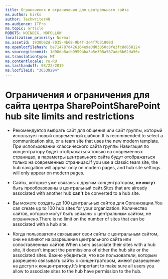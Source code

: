```yaml
---
title: Ограничения и ограничения для центрального сайта
ms.author: kirks
author: Techwriter40
ms.audience: ITPro
ms.topic: article
ROBOTS: NOINDEX, NOFOLLOW
localization_priority: Normal
ms.assetid: 1930b62d-7035-4b68-9b4f-3e4f7b31000d
ms.openlocfilehash: be714787d426164e9e0d03050c8fe3fc8d858124
ms.sourcegitcommit: 1d98db8acb9959aba3b5e308a567ade6b62da56c
ms.translationtype: MT
ms.contentlocale: ru-RU
ms.lasthandoff: 08/22/2019
ms.locfileid: "36539294"
---
```

# <a name="sharepoint-hub-site-limits-and-restrictions"></a><span data-ttu-id="0c17a-102">Ограничения и ограничения для сайта центра SharePoint</span><span class="sxs-lookup"><span data-stu-id="0c17a-102">SharePoint hub site limits and restrictions</span></span>

- <span data-ttu-id="0c17a-103">Рекомендуется выбрать сайт для общения или сайт группы, который использует новый современный шаблон.</span><span class="sxs-lookup"><span data-stu-id="0c17a-103">It is recommended to select a communication site, or a team site that uses the new modern template.</span></span> <span data-ttu-id="0c17a-104">При использовании классического сайта группы Навигация по концентратору будет отображаться только на современных страницах, а параметры центрального сайта будут отображаться только на современных страницах.</span><span class="sxs-lookup"><span data-stu-id="0c17a-104">If you use a classic team site, the hub navigation will appear only on modern pages, and hub site settings will only appear on modern pages.</span></span>

- <span data-ttu-id="0c17a-105">Сайты, которые уже связаны с другим концентратором, **не могут** быть преобразованы в центральный сайт.</span><span class="sxs-lookup"><span data-stu-id="0c17a-105">Sites that are already associated with another hub **can't** be converted to a hub site.</span></span>

- <span data-ttu-id="0c17a-106">Вы можете создать до 100 центральных сайтов для Организации.</span><span class="sxs-lookup"><span data-stu-id="0c17a-106">You can create up to 100 hub sites for your organization.</span></span> <span data-ttu-id="0c17a-107">Количество сайтов, которые могут быть связаны с центральным сайтом, не ограничено.</span><span class="sxs-lookup"><span data-stu-id="0c17a-107">There is no limit on the number of sites that can be associated with a hub site.</span></span>

- <span data-ttu-id="0c17a-108">Когда пользователи связывают свои сайты с центральным сайтом, они не влияют на разрешения центрального сайта или сопоставленных сайтов.</span><span class="sxs-lookup"><span data-stu-id="0c17a-108">When users associate their sites with a hub site, it doesn’t impact the permissions of either the hub site or the associated sites.</span></span> <span data-ttu-id="0c17a-109">Важно убедиться, что все пользователи, которым разрешено связывать сайты с концентратором, имеют разрешение на доступ к концентратору.</span><span class="sxs-lookup"><span data-stu-id="0c17a-109">It’s important to make sure all users you allow to associate sites to the hub have permission to the hub.</span></span>

